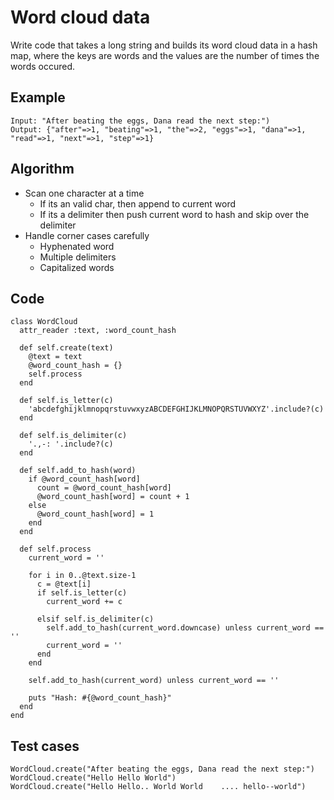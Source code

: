 # Word cloud data
Write code that takes a long string and builds its word cloud data in a hash map, where the keys are words and the values are the number of times the words occured.

## Example
```
Input: "After beating the eggs, Dana read the next step:")
Output: {"after"=>1, "beating"=>1, "the"=>2, "eggs"=>1, "dana"=>1, "read"=>1, "next"=>1, "step"=>1}
```

## Algorithm
- Scan one character at a time
    - If its an valid char, then append to current word
    - If its a delimiter then push current word to hash and skip over the delimiter
- Handle corner cases carefully
    - Hyphenated word
    - Multiple delimiters
    - Capitalized words

## Code
```
class WordCloud
  attr_reader :text, :word_count_hash

  def self.create(text)
    @text = text
    @word_count_hash = {}
    self.process
  end

  def self.is_letter(c)
    'abcdefghijklmnopqrstuvwxyzABCDEFGHIJKLMNOPQRSTUVWXYZ'.include?(c)
  end

  def self.is_delimiter(c)
    '.,-: '.include?(c)
  end

  def self.add_to_hash(word)
    if @word_count_hash[word]
      count = @word_count_hash[word]
      @word_count_hash[word] = count + 1
    else
      @word_count_hash[word] = 1
    end
  end

  def self.process
    current_word = ''

    for i in 0..@text.size-1
      c = @text[i]
      if self.is_letter(c)
        current_word += c

      elsif self.is_delimiter(c)
        self.add_to_hash(current_word.downcase) unless current_word == ''
        current_word = ''
      end
    end

    self.add_to_hash(current_word) unless current_word == ''

    puts "Hash: #{@word_count_hash}"
  end
end
```

## Test cases
```
WordCloud.create("After beating the eggs, Dana read the next step:")
WordCloud.create("Hello Hello World")
WordCloud.create("Hello Hello.. World World    .... hello--world")

```

